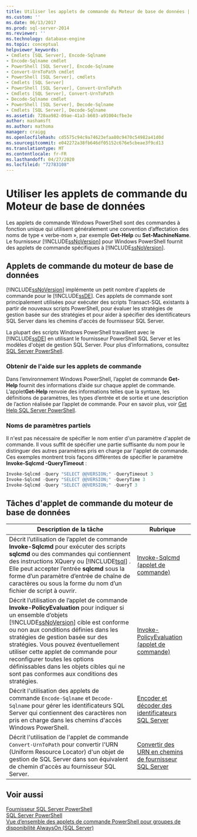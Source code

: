 ```yaml
---
title: Utiliser les applets de commande du Moteur de base de données | Microsoft Docs
ms.custom: ''
ms.date: 06/13/2017
ms.prod: sql-server-2014
ms.reviewer: ''
ms.technology: database-engine
ms.topic: conceptual
helpviewer_keywords:
- Cmdlets [SQL Server], Encode-Sqlname
- Encode-Sqlname cmdlet
- PowerShell [SQL Server], Encode-Sqlname
- Convert-UrnToPath cmdlet
- PowerShell [SQL Server], cmdlets
- Cmdlets [SQL Server]
- PowerShell [SQL Server], Convert-UrnToPath
- Cmdlets [SQL Server], Convert-UrnToPath
- Decode-Sqlname cmdlet
- PowerShell [SQL Server], Decode-Sqlname
- Cmdlets [SQL Server], Decode-Sqlname
ms.assetid: 720aa982-09ae-41a3-b603-a91004cfbe3e
author: mashamsft
ms.author: mathoma
manager: craigg
ms.openlocfilehash: cd5575c94c9a74623efaa80c9470c54982a41d0d
ms.sourcegitcommit: e042272a38fb646df05152c676e5cbeae3f9cd13
ms.translationtype: MT
ms.contentlocale: fr-FR
ms.lasthandoff: 04/27/2020
ms.locfileid: "72783108"
---
```

# <a name="use-the-database-engine-cmdlets"></a>Utiliser les applets de commande du Moteur de base de données
  Les applets de commande Windows PowerShell sont des commandes à fonction unique qui utilisent généralement une convention d’affectation des noms de type « verbe-nom », par exemple **Get-Help** ou **Set-MachineName**. Le fournisseur [!INCLUDE[ssNoVersion](../includes/ssnoversion-md.md)] pour Windows PowerShell fournit des applets de commande spécifiques à [!INCLUDE[ssNoVersion](../includes/ssnoversion-md.md)].  
  
## <a name="database-engine-cmdlets"></a>Applets de commande du moteur de base de données  
 [!INCLUDE[ssNoVersion](../includes/ssnoversion-md.md)] implémente un petit nombre d'applets de commande pour le [!INCLUDE[ssDE](../includes/ssde-md.md)]. Ces applets de commande sont principalement utilisées pour exécuter des scripts Transact-SQL existants à partir de nouveaux scripts PowerShell, pour évaluer les stratégies de gestion basée sur des stratégies et pour aider à spécifier des identificateurs SQL Server dans les chemins d'accès de fournisseur SQL Server.  
  
 La plupart des scripts Windows PowerShell travaillent avec le [!INCLUDE[ssDE](../includes/ssde-md.md)] en utilisant le fournisseur PowerShell SQL Server et les modèles d'objet de gestion SQL Server. Pour plus d’informations, consultez [SQL Server PowerShell](../powershell/sql-server-powershell.md).  
  
### <a name="get-cmdlet-help"></a>Obtenir de l'aide sur les applets de commande  
 Dans l’environnement Windows PowerShell, l’applet de commande **Get-Help** fournit des informations d’aide sur chaque applet de commande. L’applet**Get-Help** renvoie des informations telles que la syntaxe, les définitions de paramètres, les types d’entrée et de sortie et une description de l’action réalisée par l’applet de commande. Pour en savoir plus, voir [Get Help SQL Server PowerShell](../../2014/database-engine/get-help-sql-server-powershell.md).  
  
### <a name="partial-parameter-names"></a>Noms de paramètres partiels  
 Il n'est pas nécessaire de spécifier le nom entier d'un paramètre d'applet de commande. Il vous suffit de spécifier une partie suffisante du nom pour le distinguer des autres paramètres pris en charge par l'applet de commande. Ces exemples montrent trois façons différentes de spécifier le paramètre **Invoke-Sqlcmd -QueryTimeout** :  
  
```powershell
Invoke-Sqlcmd -Query "SELECT @@VERSION;" -QueryTimeout 3  
Invoke-Sqlcmd -Query "SELECT @@VERSION;" -QueryTime 3  
Invoke-Sqlcmd -Query "SELECT @@VERSION;" -QueryT 3  
```  
  
## <a name="database-engine-cmdlet-tasks"></a>Tâches d'applet de commande du moteur de base de données  
  
|Description de la tâche|Rubrique|  
|----------------------|-----------|  
|Décrit l’utilisation de l’applet de commande **Invoke-Sqlcmd** pour exécuter des scripts **sqlcmd** ou des commandes qui contiennent des instructions XQuery ou [!INCLUDE[tsql](../includes/tsql-md.md)] . Elle peut accepter l’entrée **sqlcmd** sous la forme d’un paramètre d’entrée de chaîne de caractères ou sous la forme du nom d’un fichier de script à ouvrir.|[Invoke-Sqlcmd (applet de commande)](../../2014/database-engine/invoke-sqlcmd-cmdlet.md)|  
|Décrit l’utilisation de l’applet de commande **Invoke-PolicyEvaluation** pour indiquer si un ensemble d’objets [!INCLUDE[ssNoVersion](../includes/ssnoversion-md.md)] cible est conforme ou non aux conditions définies dans les stratégies de gestion basée sur des stratégies. Vous pouvez éventuellement utiliser cette applet de commande pour reconfigurer toutes les options définissables dans les objets cibles qui ne sont pas conformes aux conditions des stratégies.|[Invoke-PolicyEvaluation (applet de commande)](../../2014/database-engine/invoke-policyevaluation-cmdlet.md)|  
|Décrit l'utilisation des applets de commande `Encode-Sqlname` et `Decode-Sqlname` pour gérer les identificateurs SQL Server qui contiennent des caractères non pris en charge dans les chemins d'accès Windows PowerShell.|[Encoder et décoder des identificateurs SQL Server](../powershell/encode-and-decode-sql-server-identifiers.md)|  
|Décrit l'utilisation de l'applet de commande `Convert-UrnToPath` pour convertir l'URN (Uniform Resource Locator) d'un objet de gestion de SQL Server dans son équivalent de chemin d'accès au fournisseur SQL Server.|[Convertir des URN en chemins de fournisseur SQL Server](../../2014/database-engine/convert-urns-to-sql-server-provider-paths.md)|  
  
## <a name="see-also"></a>Voir aussi  
 [Fournisseur SQL Server PowerShell](../powershell/sql-server-powershell-provider.md)   
 [SQL Server PowerShell](../powershell/sql-server-powershell.md)   
 [Vue d’ensemble des applets de commande PowerShell pour groupes de disponibilité AlwaysOn &#40;SQL Server&#41;](availability-groups/windows/overview-of-powershell-cmdlets-for-always-on-availability-groups-sql-server.md)  
  
  

